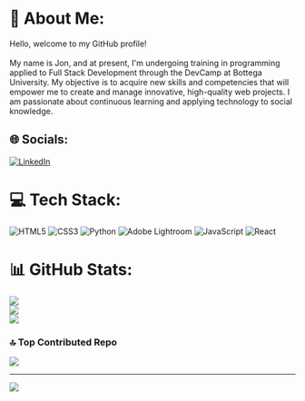 # 💫 About Me:
Hello, welcome to my GitHub profile!<br><br>My name is Jon, and at present, I'm undergoing training in programming applied to Full Stack Development through the DevCamp at Bottega University. My objective is to acquire new skills and competencies that will empower me to create and manage innovative, high-quality web projects. I am passionate about continuous learning and applying technology to social knowledge.


## 🌐 Socials:
[![LinkedIn](https://img.shields.io/badge/LinkedIn-%230077B5.svg?logo=linkedin&logoColor=white)](https://linkedin.com/in/jon-madariaga-ortega) 

# 💻 Tech Stack:
![HTML5](https://img.shields.io/badge/html5-%23E34F26.svg?style=for-the-badge&logo=html5&logoColor=white) ![CSS3](https://img.shields.io/badge/css3-%231572B6.svg?style=for-the-badge&logo=css3&logoColor=white) ![Python](https://img.shields.io/badge/python-3670A0?style=for-the-badge&logo=python&logoColor=ffdd54) ![Adobe Lightroom](https://img.shields.io/badge/Adobe%20Lightroom-31A8FF.svg?style=for-the-badge&logo=Adobe%20Lightroom&logoColor=white) ![JavaScript](https://img.shields.io/badge/javascript-%23323330.svg?style=for-the-badge&logo=javascript&logoColor=%23F7DF1E) ![React](https://img.shields.io/badge/react-%2320232a.svg?style=for-the-badge&logo=react&logoColor=%2361DAFB)
# 📊 GitHub Stats:
![](https://github-readme-stats.vercel.app/api?username=JonMada&theme=radical&hide_border=true&include_all_commits=false&count_private=false)<br/>
![](https://github-readme-streak-stats.herokuapp.com/?user=JonMada&theme=radical&hide_border=true)<br/>
![](https://github-readme-stats.vercel.app/api/top-langs/?username=JonMada&theme=radical&hide_border=true&include_all_commits=false&count_private=false&layout=compact)

### 🔝 Top Contributed Repo
![](https://github-contributor-stats.vercel.app/api?username=JonMada&limit=5&theme=dark&combine_all_yearly_contributions=true)

---
[![](https://visitcount.itsvg.in/api?id=JonMada&icon=2&color=1)](https://visitcount.itsvg.in)

<!-- Proudly created with GPRM ( https://gprm.itsvg.in ) -->
